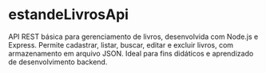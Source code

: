 # estandeLivrosApi
API REST básica para gerenciamento de livros, desenvolvida com Node.js e Express. Permite cadastrar, listar, buscar, editar e excluir livros, com armazenamento em arquivo JSON. Ideal para fins didáticos e aprendizado de desenvolvimento backend.
